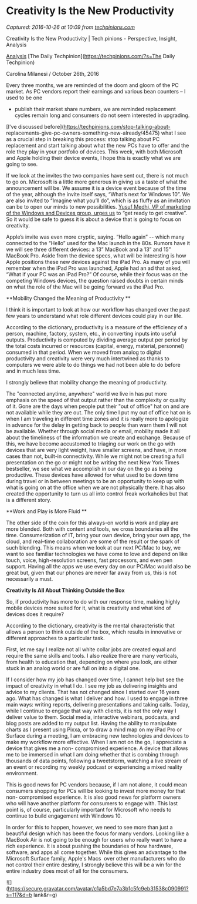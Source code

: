 # Creativity Is the New Productivity

_Captured: 2016-10-26 at 10:09 from [techpinions.com](https://techpinions.com/creativity-is-the-new-productivity/47682)_

Creativity Is the New Productivity | Tech.pinions - Perspective, Insight,
Analysis

[Analysis](https://techpinions.com/?s=Analysis) [The Daily
Techpinion](https://techpinions.com/?s=The Daily Techpinion)

Carolina Milanesi / October 26th, 2016

Every three months, we are reminded of the doom and gloom of the PC market. As
PC vendors report their earnings and various bean counters – I used to be one
- publish their market share numbers, we are reminded replacement cycles
remain long and consumers do not seem interested in upgrading.

[I've discussed before](https://techpinions.com/stop-talking-about-
replacements-give-pc-owners-something-new-already/45475) what I see as a
crucial step in breaking this process: stop talking about PC replacement and
start talking about what the new PCs have to offer and the role they play in
your portfolio of devices. This week, with both Microsoft and Apple holding
their device events, I hope this is exactly what we are going to see.

If we look at the invites the two companies have sent out, there is not much
to go on. Microsoft is a little more generous in giving us a taste of what the
announcement will be. We assume it is a device event because of the time of
the year, although the invite itself says, “What’s next for Windows 10”. We
are also invited to “Imagine what you’ll do”, which is as fluffy as an
invitation can be to open our minds to new possibilities. [Yusuf Medhi, VP of
marketing of the Windows and Devices group, urges
us](https://mobile.twitter.com/yusuf_i_mehdi/status/784478540494286849) to
“get ready to get creative”. So it would be safe to guess it is about a device
that is going to focus on creativity.

Apple’s invite was even more cryptic, saying. “Hello again” -- which many
connected to the “Hello” used for the Mac launch in the 80s. Rumors have it we
will see three different devices: a 13” MacBook and a 13” and 15” MacBook Pro.
Aside from the device specs, what will be interesting is how Apple positions
these new devices against the iPad Pro. As many of you will remember when the
iPad Pro was launched, Apple had an ad that asked, “What if your PC was an
iPad Pro?” Of course, while their focus was on the competing Windows devices,
the question raised doubts in certain minds on what the role of the Mac will
be going forward vs the iPad Pro.

**Mobility Changed the Meaning of Productivity **

I think it is important to look at how our workflow has changed over the past
few years to understand what role different devices could play in our life.

According to the dictionary, productivity is a measure of the efficiency of a
person, machine, factory, system, etc., in converting inputs into useful
outputs. Productivity is computed by dividing average output per period by the
total costs incurred or resources (capital, energy, material, personnel)
consumed in that period. When we moved from analog to digital productivity and
creativity were very much intertwined as thanks to computers we were able to
do things we had not been able to do before and in much less time.

I strongly believe that mobility change the meaning of productivity.

The "connected anytime, anywhere" world we live in has put more emphasis on
the speed of that output rather than the complexity or quality of it. Gone are
the days when people put their "out of office" hat on and are not available
while they are out. The only time I put my out of office hat on is when I am
traveling in different time zones and it is really more to apologize in
advance for the delay in getting back to people than warn them I will not be
available. Whether through social media or email, mobility made it all about
the timeliness of the information we create and exchange. Because of this, we
have become accustomed to triaging our work on the go with devices that are
very light weight, have smaller screens, and have, in more cases than not,
built-in connectivity. While we might not be creating a full presentation on
the go or might not be writing the next New York Times bestseller, we see what
we accomplish in our day on the go as being productive. These devices have
allowed for what used to be down time during travel or in between meetings to
be an opportunity to keep up with what is going on at the office when we are
not physically there. It has also created the opportunity to turn us all into
control freak workaholics but that is a different story.

**Work and Play is More Fluid **

The other side of the coin for this always-on world is work and play are more
blended. Both with content and tools, we cross boundaries all the time.
Consumerization of IT, bring your own device, bring your own app, the cloud,
and real–time collaboration are some of the result or the spark of such
blending. This means when we look at our next PC/Mac to buy, we want to see
familiar technologies we have come to love and depend on like touch, voice,
high-resolution screens, fast processors, and even pen support. Having all the
apps we use every day on our PC/Mac would also be great but, given that our
phones are never far away from us, this is not necessarily a must.

**Creativity Is All About Thinking Outside the Box**

So, if productivity has more to do with our response time, making highly
mobile devices more suited for it, what is creativity and what kind of devices
does it require?

According to the dictionary, creativity is the mental characteristic that
allows a person to think outside of the box, which results in innovative or
different approaches to a particular task.

First, let me say I realize not all white collar jobs are created equal and
require the same skills and tools. I also realize there are many verticals,
from health to education that, depending on where you look, are either stuck
in an analog world or are full on into a digital one.

If I consider how my job has changed over time, I cannot help but see the
impact of creativity in what I do. I see my job as delivering insights and
advice to my clients. That has not changed since I started over 16 years ago.
What has changed is what I deliver and how. I used to engage in three main
ways: writing reports, delivering presentations and taking calls. Today, while
I continue to engage that way with clients, it is not the only way I deliver
value to them. Social media, interactive webinars, podcasts, and blog posts
are added to my output list. Having the ability to manipulate charts as I
present using Pixxa, or to draw a mind map on my iPad Pro or Surface during a
meeting, I am embracing new technologies and devices to make my workflow more
effective. When I am not on the go, I appreciate a device that gives me a non-
compromised experience. A device that allows me to be immersed in what I am
doing whether that is combing through thousands of data points, following a
tweetstorm, watching a live stream of an event or recording my weekly podcast
or experiencing a mixed reality environment.

This is good news for PC vendors because, if I am not alone, it could mean
consumers shopping for PCs will be looking to invest more money for that non-
compromised experience. It is also good news for platform owners who will have
another platform for consumers to engage with. This last point is, of course,
particularly important for Microsoft who needs to continue to build engagement
with Windows 10.

In order for this to happen, however, we need to see more than just a
beautiful design which has been the focus for many vendors. Looking like a
MacBook Air is not going to be enough for users who really want to have a rich
experience. It is about pushing the boundaries of how hardware, software, and
apps all come together. While this gives an advantage to the Microsoft Surface
family, Apple's Macs  over other manufacturers who do not control their entire
destiny, I strongly believe this will be a win for the entire industry does
most of all for the consumers.

![](data:image/gif;base64,R0lGODdhAQABAPAAAP///wAAACwAAAAAAQABAEACAkQBADs=)![]
(https://secure.gravatar.com/avatar/c1a5bd7e7a3b1c5fc9eb31538c090991?s=117&d=b
lank&r=g)

